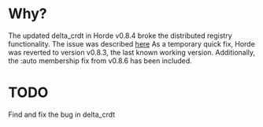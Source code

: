# Why? 

The updated delta_crdt in Horde v0.8.4 broke the distributed registry functionality.
The issue was described [here](https://github.com/derekkraan/horde/issues/258)
As a temporary quick fix, Horde was reverted to version v0.8.3, the last known working version.
Additionally, the :auto membership fix from v0.8.6 has been included.

# TODO

Find and fix the bug in delta_crdt 
